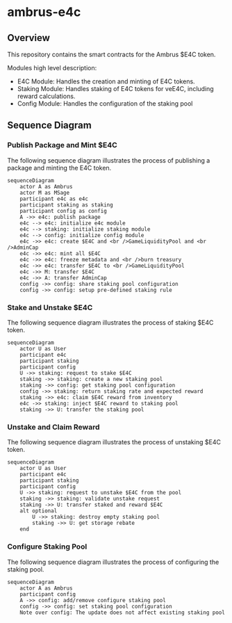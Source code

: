 # ambrus-e4c

## Overview

This repository contains the smart contracts for the Ambrus $E4C token.

Modules high level description:

- E4C Module: Handles the creation and minting of E4C tokens.
- Staking Module: Handles staking of E4C tokens for veE4C, including reward calculations.
- Config Module: Handles the configuration of the staking pool

## Sequence Diagram

### Publish Package and Mint $E4C

The following sequence diagram illustrates the process of publishing a package and minting the E4C token.

```mermaid
sequenceDiagram
    actor A as Ambrus
    actor M as MSage
    participant e4c as e4c
    participant staking as staking
    participant config as config
    A ->> e4c: publish package
    e4c --> e4c: initialize e4c module
    e4c --> staking: initialize staking module
    e4c --> config: initialize config module
    e4c ->> e4c: create $E4C and <br />GameLiquidityPool and <br />AdminCap
    e4c ->> e4c: mint all $E4C
    e4c ->> e4c: freeze metadata and <br />burn treasury
    e4c ->> e4c: transfer $E4C to <br />GameLiquidityPool
    e4c ->> M: transfer $E4C
    e4c ->> A: transfer AdminCap
    config ->> config: share staking pool configuration
    config ->> config: setup pre-defined staking rule
```

### Stake and Unstake $E4C

The following sequence diagram illustrates the process of staking $E4C token.

```mermaid
sequenceDiagram
    actor U as User
    participant e4c
    participant staking
    participant config
    U ->> staking: request to stake $E4C
    staking ->> staking: create a new staking pool
    staking ->> config: get staking pool configuration
    config ->> staking: return staking rate and expected reward
    staking ->> e4c: claim $E4C reward from inventory
    e4c ->> staking: inject $E4C reward to staking pool
    staking ->> U: transfer the staking pool
```

### Unstake and Claim Reward

The following sequence diagram illustrates the process of unstaking $E4C token.

```mermaid
sequenceDiagram
    actor U as User
    participant e4c
    participant staking
    participant config
    U ->> staking: request to unstake $E4C from the pool
    staking ->> staking: validate unstake request
    staking ->> U: transfer staked and reward $E4C
    alt optional
        U ->> staking: destroy empty staking pool
        staking ->> U: get storage rebate
    end
```

### Configure Staking Pool

The following sequence diagram illustrates the process of configuring the staking pool.

```mermaid
sequenceDiagram
    actor A as Ambrus
    participant config
    A ->> config: add/remove configure staking pool
    config ->> config: set staking pool configuration
    Note over config: The update does not affect existing staking pool
```
